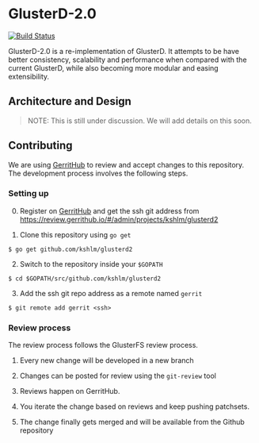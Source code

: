 # GlusterD-2.0
[![Build Status](https://drone.io/github.com/kshlm/glusterd2/status.png)](https://drone.io/github.com/kshlm/glusterd2/latest)

GlusterD-2.0 is a re-implementation of GlusterD. It attempts to be have better
consistency, scalability and performance when compared with the current
GlusterD, while also becoming more modular and easing extensibility.

## Architecture and Design
> NOTE: This is still under discussion. We will add details on this soon.

## Contributing

We are using [GerritHub](https://review.gerrithub.io) to review and accept changes to this repository.
The development process involves the following steps.

### Setting up

0. Register on [GerritHub](https://review.gerrithub.io) and get the ssh git address from https://review.gerrithub.io/#/admin/projects/kshlm/glusterd2

1. Clone this repository using `go get`
```
$ go get github.com/kshlm/glusterd2
```

2. Switch to the repository inside your `$GOPATH`
```
$ cd $GOPATH/src/github.com/kshlm/glusterd2
```

3. Add the ssh git repo address as a remote named `gerrit`
```
$ git remote add gerrit <ssh>
```


### Review process

The review process follows the GlusterFS review process.

1. Every new change will be developed in a new branch

2. Changes can be posted for review using the `git-review` tool

3. Reviews happen on GerritHub.

4. You iterate the change based on reviews and keep pushing patchsets.

5. The change finally gets merged and will be available from the Github repository

